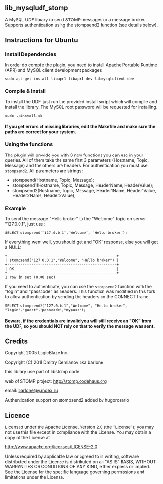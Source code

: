 ## lib_mysqludf_stomp

A MySQL UDF library to send STOMP messages to a message broker.
Supports authentication using the stompsend2 function (see details below).

## Instructions for Ubuntu

### Install Dependencies
In order do compile the plugin, you need to install Apache Portable Runtime (APR) and MySQL client development packages.

`sudo apt-get install libapr1 libapr1-dev libmysqlclient-dev`

### Compile & Install
To install the UDF, just run the provided install script which will compile and install the library.
The MySQL root password will be requested for installing.

`sudo ./install.sh`

#### If you get errors of missing libraries, edit the Makefile and make sure the paths are correct for your system.

### Using the functions

The plugin will provide you with 3 new functions you can use in your queries.
All of them take the same first 3 parameters (Hostname, Topic, Message) and the others are headers.
For authentication you must use `stompsend2`.
All parameters are strings :

- stompsend(Hostname, Topic, Message);
- stompsend1(Hostname, Topic, Message, HeaderName, HeaderValue);
- stompsend2(Hostname, Topic, Message, Header1Name, Header1Value, Header2Name, Header2Value);

### Example
To send the message "Hello broker" to the "Welcome" topic on server "127.0.0.1", just use :

`SELECT stompsend("127.0.0.1","Welcome", "Hello broker");`

If everything went well, you should get and "OK" response, else you will get a NULL:

```
+--------------------------------------------------+
| stompsend("127.0.0.1","Welcome", "Hello broker") |
+--------------------------------------------------+
| OK                                               |
+--------------------------------------------------+
1 row in set (0.00 sec)
```

If you need to authenticate, you can use the `stompsend2` function with the "login" and "passcode" as headers.
This function was modified in this fork to allow authentication by sending the headers on the CONNECT frame.

`SELECT stompsend2("127.0.0.1","Welcome", "Hello broker", "login","guest","passcode","mypass");`

#### Beware, if the credentials are invalid you will still receive an "OK" from the UDF, so you should NOT rely on that to verify the message was sent.


## Credits

Copyright 2005 LogicBlaze Inc.

Copyright (C) 2011 Dmitry Demianov aka barlone

this library use part of libstomp code

web of STOMP project: http://stomp.codehaus.org

email: barlone@yandex.ru

Authentication support on stompsend2 added by hugorosario

## Licence

Licensed under the Apache License, Version 2.0 (the "License");
you may not use this file except in compliance with the License.
You may obtain a copy of the License at

http://www.apache.org/licenses/LICENSE-2.0

Unless required by applicable law or agreed to in writing, software
distributed under the License is distributed on an "AS IS" BASIS,
WITHOUT WARRANTIES OR CONDITIONS OF ANY KIND, either express or
implied.
See the License for the specific language governing permissions and
limitations under the License.

